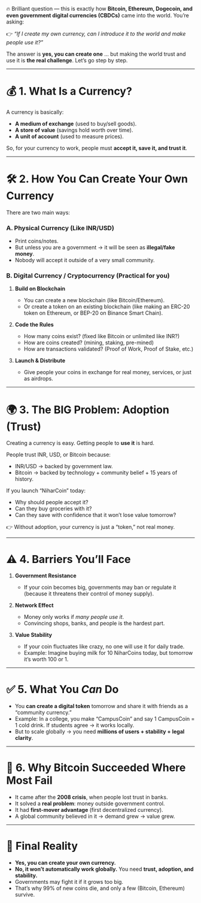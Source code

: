 🔥 Brilliant question — this is exactly how **Bitcoin, Ethereum, Dogecoin, and even government digital currencies (CBDCs)** came into the world. You’re asking:

👉 *“If I create my own currency, can I introduce it to the world and make people use it?”*

The answer is **yes, you can create one** … but making the world trust and use it is **the real challenge**. Let’s go step by step.

---

# 💰 1. What Is a Currency?

A currency is basically:

* **A medium of exchange** (used to buy/sell goods).
* **A store of value** (savings hold worth over time).
* **A unit of account** (used to measure prices).

So, for your currency to work, people must **accept it, save it, and trust it**.

---

# 🛠️ 2. How You Can Create Your Own Currency

There are two main ways:

### A. **Physical Currency (Like INR/USD)**

* Print coins/notes.
* But unless you are a government → it will be seen as **illegal/fake money**.
* Nobody will accept it outside of a very small community.

### B. **Digital Currency / Cryptocurrency** (Practical for you)

1. **Build on Blockchain**

   * You can create a new blockchain (like Bitcoin/Ethereum).
   * Or create a token on an existing blockchain (like making an ERC-20 token on Ethereum, or BEP-20 on Binance Smart Chain).

2. **Code the Rules**

   * How many coins exist? (fixed like Bitcoin or unlimited like INR?)
   * How are coins created? (mining, staking, pre-mined)
   * How are transactions validated? (Proof of Work, Proof of Stake, etc.)

3. **Launch & Distribute**

   * Give people your coins in exchange for real money, services, or just as airdrops.

---

# 🌍 3. The BIG Problem: Adoption (Trust)

Creating a currency is easy. Getting people to **use it** is hard.

People trust INR, USD, or Bitcoin because:

* INR/USD → backed by government law.
* Bitcoin → backed by technology + community belief + 15 years of history.

If you launch “NiharCoin” today:

* Why should people accept it?
* Can they buy groceries with it?
* Can they save with confidence that it won’t lose value tomorrow?

👉 Without adoption, your currency is just a “token,” not real money.

---

# ⚠️ 4. Barriers You’ll Face

1. **Government Resistance**

   * If your coin becomes big, governments may ban or regulate it (because it threatens their control of money supply).

2. **Network Effect**

   * Money only works if *many people use it*.
   * Convincing shops, banks, and people is the hardest part.

3. **Value Stability**

   * If your coin fluctuates like crazy, no one will use it for daily trade.
   * Example: Imagine buying milk for 10 NiharCoins today, but tomorrow it’s worth 100 or 1.

---

# ✅ 5. What You *Can* Do

* You **can create a digital token** tomorrow and share it with friends as a “community currency.”
* Example: In a college, you make “CampusCoin” and say 1 CampusCoin = 1 cold drink. If students agree → it works locally.
* But to scale globally → you need **millions of users + stability + legal clarity**.

---

# 🧠 6. Why Bitcoin Succeeded Where Most Fail

* It came after the **2008 crisis**, when people lost trust in banks.
* It solved a **real problem**: money outside government control.
* It had **first-mover advantage** (first decentralized currency).
* A global community believed in it → demand grew → value grew.

---

# 🏁 Final Reality

* **Yes, you can create your own currency.**
* **No, it won’t automatically work globally.** You need **trust, adoption, and stability.**
* Governments may fight it if it grows too big.
* That’s why 99% of new coins die, and only a few (Bitcoin, Ethereum) survive.
